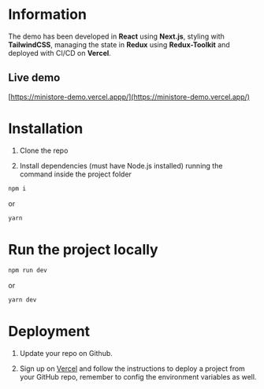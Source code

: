# Information

The demo has been developed in **React** using **Next.js**, styling with **TailwindCSS**, managing the state in **Redux** using **Redux-Toolkit** and deployed with CI/CD on **Vercel**. 

## Live demo

[https://ministore-demo.vercel.appp/](https://ministore-demo.vercel.app/)

# Installation

1. Clone the repo

2. Install dependencies (must have Node.js installed) running the command inside the project folder

```bash
npm i
```

or

```bash
yarn
```

# Run the project locally

```bash
npm run dev
```

or

```bash
yarn dev
```

# Deployment

1. Update your repo on Github.

2. Sign up on [Vercel](https://vercel.com/) and follow the instructions to deploy a project from your GitHub repo, remember to config the environment variables as well.